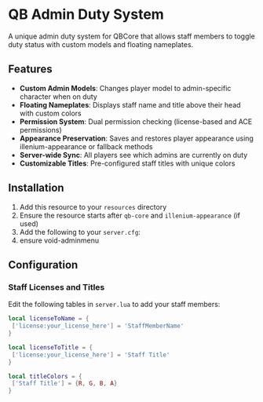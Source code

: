 # QB Admin Duty System

A unique admin duty system for QBCore that allows staff members to toggle duty status with custom models and floating nameplates.

## Features

- **Custom Admin Models**: Changes player model to admin-specific character when on duty
- **Floating Nameplates**: Displays staff name and title above their head with custom colors
- **Permission System**: Dual permission checking (license-based and ACE permissions)
- **Appearance Preservation**: Saves and restores player appearance using illenium-appearance or fallback methods
- **Server-wide Sync**: All players see which admins are currently on duty
- **Customizable Titles**: Pre-configured staff titles with unique colors

## Installation

1. Add this resource to your `resources` directory
2. Ensure the resource starts after `qb-core` and `illenium-appearance` (if used)
3. Add the following to your `server.cfg`:
4. ensure void-adminmenu


## Configuration

### Staff Licenses and Titles

Edit the following tables in `server.lua` to add your staff members:

```lua
local licenseToName = {
 ['license:your_license_here'] = 'StaffMemberName'
}

local licenseToTitle = {
 ['license:your_license_here'] = 'Staff Title'
}

local titleColors = {
 ['Staff Title'] = {R, G, B, A}
}
